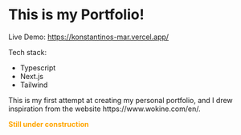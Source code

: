 <h1>This is my Portfolio!</h1>

Live Demo: https://konstantinos-mar.vercel.app/


Tech stack:
<ul>
    <li>Typescript</li>
    <li>Next.js</li>
    <li>Tailwind</li>
</ul>

<p>
    This is my first attempt at creating my personal portfolio, and I drew inspiration from the website https://www.wokine.com/en/.
</p>

<span style="color:orange;"><strong>Still under construction</strong></span>
